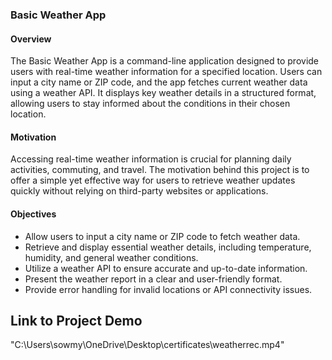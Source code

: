 ### Basic Weather App  

#### Overview  
The Basic Weather App is a command-line application designed to provide users with real-time weather information for a specified location. Users can input a city name or ZIP code, and the app fetches current weather data using a weather API. It displays key weather details in a structured format, allowing users to stay informed about the conditions in their chosen location.  

#### Motivation  
Accessing real-time weather information is crucial for planning daily activities, commuting, and travel. The motivation behind this project is to offer a simple yet effective way for users to retrieve weather updates quickly without relying on third-party websites or applications.  

#### Objectives  
- Allow users to input a city name or ZIP code to fetch weather data.  
- Retrieve and display essential weather details, including temperature, humidity, and general weather conditions.  
- Utilize a weather API to ensure accurate and up-to-date information.  
- Present the weather report in a clear and user-friendly format.  
- Provide error handling for invalid locations or API connectivity issues.  
## Link to Project Demo
"C:\Users\sowmy\OneDrive\Desktop\certificates\weatherrec.mp4"

